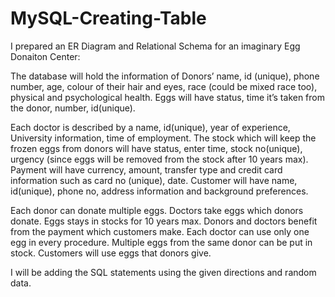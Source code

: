 # MySQL-Creating-Table

I prepared an ER Diagram and Relational Schema for an imaginary Egg Donaiton Center:

The database will hold the information of Donors’ name, id (unique), phone number, age,
colour of their hair and eyes, race (could be mixed race too), physical and psychological health. Eggs
will have status, time it’s taken from the donor, number, id(unique).

Each doctor is described by a name, id(unique), year of experience, University information, time of
employment. The stock which will keep the frozen eggs from donors will have status, enter time,
stock no(unique), urgency (since eggs will be removed from the stock after 10 years max).
Payment will have currency, amount, transfer type and credit card information such as card no
(unique), date. Customer will have name, id(unique), phone no, address information and background
preferences.

Each donor can donate multiple eggs. Doctors take eggs which donors donate. Eggs stays in
stocks for 10 years max. Donors and doctors benefit from the payment which customers make. Each
doctor can use only one egg in every procedure. Multiple eggs from the same donor can be put in
stock. Customers will use eggs that donors give.

I will be adding the SQL statements using the given directions and random data.
